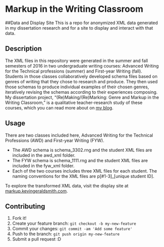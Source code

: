 # Markup in the Writing Classroom
##Data and Display Site
This is a repo for anonymized XML data generated in my dissertation research and for a site to display and interact with that data.

## Description
The XML files in this repository were generated in the summer and fall semesters of 2016 in two undergraduate writing courses: Advanced Writing for the Technical professions (summer) and First-year Writing (fall). Students in those classes collaboratively developed schema files based on genres of writing that they chose to research and produce. They then used those schemas to produce individual examples of their chosen genres, iteratively revising the schemas according to their experiences composing. My dissertation project, “(Re)Making/(Re)Marking: Genre and Markup in the Writing Classroom,” is a qualitative teacher-research study of these courses, which you can read more about on [my blog](http://kevingeraldsmith.com).


## Usage

There are two classes included here, Advanced Writing for the Technical Professions (AWD) and First-year Writing (FYW).

* The AWD schema is schema_3302.rng and the student XML files are included in the awd_xml folder.
* The FYW schema is schema_1111.rng and the student XML files are included in the fyw_xml folder.
* Each of the two courses includes three XML files for each student. The naming conventions for the XML files are p[#1-3]_[unique student ID].


To explore the transformed XML data, visit the display site at [markup.kevingeraldsmith.com](http://markup.kevingeraldsmith.com).

## Contributing

1. Fork it!
2. Create your feature branch: `git checkout -b my-new-feature`
3. Commit your changes: `git commit -am 'Add some feature'`
4. Push to the branch: `git push origin my-new-feature`
5. Submit a pull request :D
